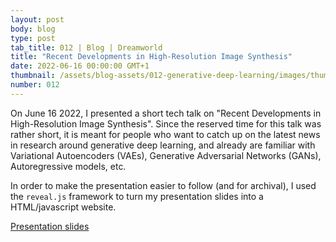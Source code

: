```yaml
---
layout: post
body: blog
type: post
tab_title: 012 | Blog | Dreamworld
title: "Recent Developments in High-Resolution Image Synthesis"
date: 2022-06-16 00:00:00 GMT+1
thumbnail: /assets/blog-assets/012-generative-deep-learning/images/thumb.jpg
number: 012
---
```


On June 16 2022, I presented a short tech talk on "Recent Developments
in High-Resolution Image Synthesis". Since the reserved time for this
talk was rather short, it is meant for people who want to catch up on
the latest news in research around generative deep learning, and
already are familiar with Variational Autoencoders (VAEs), Generative
Adversarial Networks (GANs), Autoregressive models, etc.

In order to make the presentation easier to follow (and for archival),
I used the `reveal.js` framework to turn my presentation slides into a
HTML/javascript website.

<!--more-->

[Presentation slides](/assets/blog-assets/012-generative-deep-learning/slides.html)
